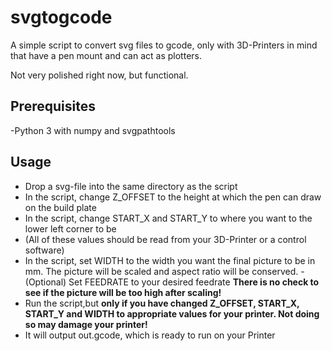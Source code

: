 # svgtogcode
A simple script to convert svg files to gcode, only with 3D-Printers in mind that have a pen mount and can act as plotters.

Not very polished right now, but functional.
## Prerequisites
-Python 3 with numpy and svgpathtools

## Usage
- Drop a svg-file into the same directory as the script
- In the script, change Z_OFFSET to the height at which the pen can draw on the build plate
- In the script, change START_X and START_Y to where you want to the lower left corner to be
- (All of these values should be read from your 3D-Printer or a control software)
- In the script, set WIDTH to the width you want the final picture to be in mm. The picture will be scaled and aspect ratio will be conserved.
-(Optional) Set FEEDRATE to your desired feedrate
**There is no check to see if the picture will be too high after scaling!**
- Run the script,but **only if you have changed Z_OFFSET, START_X, START_Y and WIDTH to appropriate values for your printer. Not doing so may damage your printer!**
- It will output out.gcode, which is ready to run on your Printer
